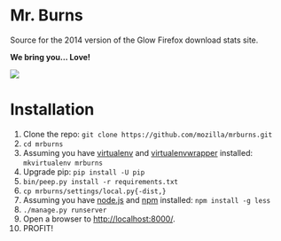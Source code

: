 Mr. Burns
=========

Source for the 2014 version of the Glow Firefox download stats site. 

**We bring you... Love!**

![](http://i.imgur.com/63700IZ.png)

Installation
============

1. Clone the repo: `git clone https://github.com/mozilla/mrburns.git`
2. `cd mrburns`
3. Assuming you have [virtualenv](http://www.virtualenv.org/en/latest/) and [virtualenvwrapper](http://virtualenvwrapper.readthedocs.org/en/latest/) installed: `mkvirtualenv mrburns`
4. Upgrade pip: `pip install -U pip`
5. `bin/peep.py install -r requirements.txt`
6. `cp mrburns/settings/local.py{-dist,}`
7. Assuming you have [node.js](http://nodejs.org/) and [npm](https://www.npmjs.org/) installed: `npm install -g less`
8. `./manage.py runserver`
9. Open a browser to [http://localhost:8000/](http://localhost:8000/).
10. PROFIT!
